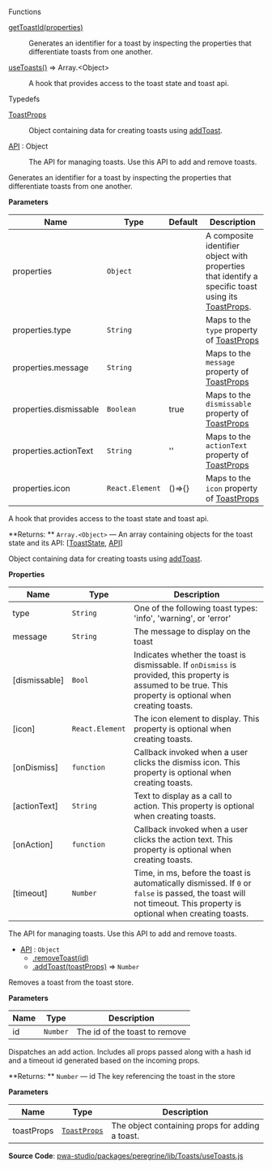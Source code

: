 
Functions

<dl>
<dt><a href="#getToastId">getToastId(properties)</a></dt>
<dd>

Generates an identifier for a toast by inspecting the properties that
differentiate toasts from one another.

</dd>
<dt><a href="#useToasts">useToasts()</a> ⇒ <inlineCode>Array.&lt;Object&gt;</inlineCode></dt>
<dd>

A hook that provides access to the toast state and toast api.

</dd>
</dl>


Typedefs

<dl>
<dt><a href="#ToastProps">ToastProps</a></dt>
<dd>

Object containing data for creating toasts using [addToast](#API.addToast).

</dd>
<dt><a href="#API">API</a> : <inlineCode>Object</inlineCode></dt>
<dd>

The API for managing toasts.
Use this API to add and remove toasts.

</dd>
</dl>


Generates an identifier for a toast by inspecting the properties that
differentiate toasts from one another.

**Parameters**

| Name | Type | Default | Description |
| --- | --- | --- | --- |
| properties | `Object` | <inlineCode></inlineCode> | A composite identifier object with properties   that identify a specific toast using its [ToastProps](#ToastProps). |
| properties.type | `String` | <inlineCode></inlineCode> | Maps to the `type` property of [ToastProps](#ToastProps) |
| properties.message | `String` | <inlineCode></inlineCode> | Maps to the `message` property of [ToastProps](#ToastProps) |
| properties.dismissable | `Boolean` | <inlineCode>true</inlineCode> | Maps to the `dismissable` property of [ToastProps](#ToastProps) |
| properties.actionText | `String` | <inlineCode>&#x27;&#x27;</inlineCode> | Maps to the `actionText` property of [ToastProps](#ToastProps) |
| properties.icon | `React.Element` | <inlineCode>()&#x3D;&gt;{}</inlineCode> | Maps to the `icon` property of [ToastProps](#ToastProps) |


A hook that provides access to the toast state and toast api.

**Returns: **
`Array.<Object>`
   — An array containing objects for the toast state and its API: [[ToastState](../useToastContext#ToastState), [API](#API)]


Object containing data for creating toasts using [addToast](#API.addToast).

**Properties**

| Name | Type | Description |
| --- | --- | --- |
| type | `String` | One of the following toast types: 'info', 'warning',   or 'error' |
| message | `String` | The message to display on the toast |
| [dismissable] | `Bool` | Indicates whether the toast is dismissable.   If `onDismiss` is provided, this property is assumed to be true.   This property is optional when creating toasts. |
| [icon] | `React.Element` | The icon element to display.   This property is optional when creating toasts. |
| [onDismiss] | `function` | Callback invoked when a user clicks the   dismiss icon.   This property is optional when creating toasts. |
| [actionText] | `String` | Text to display as a call to action.   This property is optional when creating toasts. |
| [onAction] | `function` | Callback invoked when a user clicks the action   text.   This property is optional when creating toasts. |
| [timeout] | `Number` | Time, in ms, before the toast is automatically   dismissed.   If `0` or `false` is passed, the toast will not timeout.   This property is optional when creating toasts. |


The API for managing toasts.
Use this API to add and remove toasts.


* [API](#API) : `Object`
    * [.removeToast(id)](#API.removeToast)
    * [.addToast(toastProps)](#API.addToast) ⇒ `Number`


Removes a toast from the toast store.

**Parameters**

| Name | Type | Description |
| --- | --- | --- |
| id | `Number` | The id of the toast to remove |


Dispatches an add action. Includes all props passed along with a hash id
and a timeout id generated based on the incoming props.

**Returns: **
`Number`
   — id The key referencing the toast in the store

**Parameters**

| Name | Type | Description |
| --- | --- | --- |
| toastProps | [`ToastProps`](#ToastProps) | The object containing props for adding a toast. |



**Source Code**: [pwa-studio/packages/peregrine/lib/Toasts/useToasts.js](https://github.com/magento/pwa-studio/blob/develop/packages/peregrine/lib/Toasts/useToasts.js)
